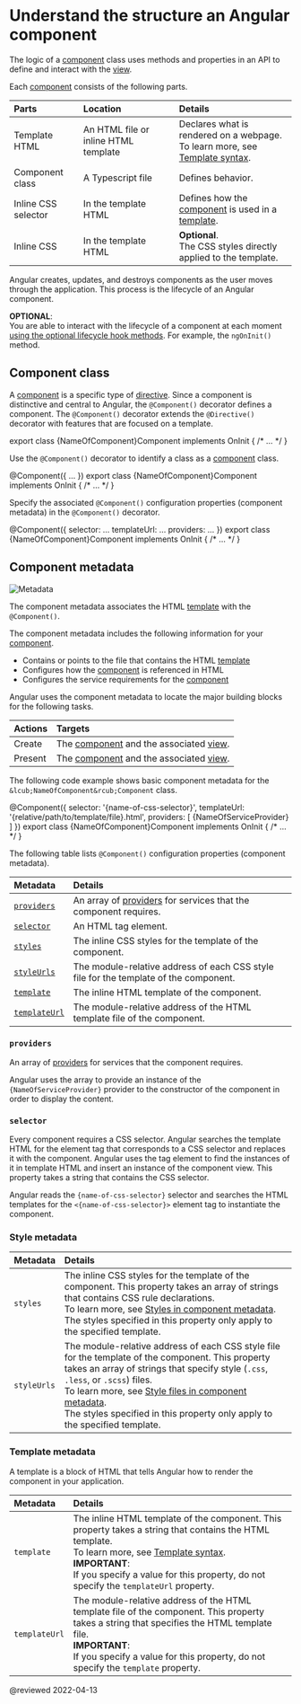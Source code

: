 # Understand the structure an Angular component

The logic of a [component][AioGuideGlossaryComponent] class uses methods and properties in an API to define and interact with the [view][AioGuideGlossaryView].

Each [component][AioGuideGlossaryComponent] consists of the following parts.

| Parts               | Location                             | Details |
|:---                 |:---                                  |:---     |
| Template HTML       | An HTML file or inline HTML template | Declares what is rendered on a webpage. <br /> To learn more, see [Template syntax][AioGuideTemplateSyntax]. |
| Component class     | A Typescript file                    | Defines behavior.                                                                                            |
| Inline CSS selector | In the template HTML                 | Defines how the [component][AioGuideGlossaryComponent] is used in a [template][AioGuideGlossaryTemplate].    |
| Inline CSS          | In the template HTML                 | **Optional**. <br /> The CSS styles directly applied to the template.                                        |

Angular creates, updates, and destroys components as the user moves through the application.
This process is the lifecycle of an Angular component.

<div class="alert is-helpful">

**OPTIONAL**: <br />
You are able to interact with the lifecycle of a component at each moment [using the optional lifecycle hook methods][AioGuideComponentLifecycleUseLifecycleHookMethod].
For example, the `ngOnInit()` method.

</div>

## Component class

A [component][AioGuideGlossaryComponent] is a specific type of [directive][AioGuideGlossaryDirective].
Since a component is distinctive and central to Angular, the `@Component()` decorator defines a component.
The `@Component()` decorator extends the `@Directive()` decorator with features that are focused on a template.

<code-example format="typescript" header="Class with no special Angular notation or syntax" language="typescript">

export class &lcub;NameOfComponent&rcub;Component implements OnInit {
  /* &hellip; */
}

</code-example>

Use the `@Component()` decorator to identify a class as a [component][AioGuideGlossaryComponent] class.

<code-example format="typescript" header="Class with the &commat;Component() decorator" language="typescript">

&commat;Component({
  &hellip;
})
export class &lcub;NameOfComponent&rcub;Component implements OnInit {
  /* &hellip; */
}

</code-example>

Specify the associated `@Component()` configuration properties \(component metadata\) in the `@Component()` decorator.

<code-example format="typescript" header="Component class with metadata" language="typescript">

&commat;Component({
  selector: &hellip;
  templateUrl: &hellip;
  providers: &hellip;
})
export class &lcub;NameOfComponent&rcub;Component implements OnInit {
  /* &hellip; */
}

</code-example>

## Component metadata

<div class="lightbox">

<img alt="Metadata" class="left" src="generated/images/guide/architecture/metadata.png" />

</div>

The component metadata associates the HTML [template][AioGuideGlossaryTemplate] with the `@Component()`.

The component metadata includes the following information for your [component][AioGuideGlossaryComponent].

*   Contains or points to the file that contains the HTML [template][AioGuideGlossaryTemplate]
*   Configures how the [component][AioGuideGlossaryComponent] is referenced in HTML
*   Configures the service requirements for the [component][AioGuideGlossaryComponent]

Angular uses the component metadata to locate the major building blocks for the following tasks.

| Actions | Targets |
|:---     |:---     |
| Create  | The [component][AioGuideGlossaryComponent] and the associated [view][AioGuideGlossaryView]. |
| Present | The [component][AioGuideGlossaryComponent] and the associated [view][AioGuideGlossaryView]. |

The following code example shows basic component metadata for the `&lcub;NameOfComponent&rcub;Component` class.

<code-example format="typescript" header="&lcub;NameOfComponent&rcub;.component.ts" language="typescript">

&commat;Component({
  selector: '{name-of-css-selector}',
  templateUrl: '{relative/path/to/template/file}.html',
  providers: [ {NameOfServiceProvider} ]
})
export class &lcub;NameOfComponent&rcub;Component implements OnInit {
  /* &hellip; */
}

</code-example>

The following table lists `@Component()` configuration properties \(component metadata\).

| Metadata                            | Details |
|:---                                 |:---     |
| [`providers`](#providers)           | An array of [providers][AioGuideGlossaryProvider] for services that the component requires.  |
| [`selector`](#selector)             | An HTML tag element.                                                                         |
| [`styles`](#style-metadata)         | The inline CSS styles for the template of the component.                                     |
| [`styleUrls`](#style-metadata)      | The module-relative address of each CSS style file for the template of the component.        |
| [`template`](#template-metadata)    | The inline HTML template of the component.                                                   |
| [`templateUrl`](#template-metadata) | The module-relative address of the HTML template file of the component.                      |

### `providers`

An array of [providers][AioGuideGlossaryProvider] for services that the component requires.

Angular uses the array to provide an instance of the `{NameOfServiceProvider}` provider to the constructor of the component in order to display the content.

### `selector`

Every component requires a CSS selector.
Angular searches the template HTML for the element tag that corresponds to a CSS selector and replaces it with the component.
Angular uses the tag element to find the instances of it in template HTML and insert an instance of the component view.
This property takes a string that contains the CSS selector.

Angular reads the `{name-of-css-selector}` selector and searches the HTML templates for the `<{name-of-css-selector}>` element tag to instantiate the component.

### Style metadata

| Metadata      | Details |
|:---           |:---     |
| `styles`      | The inline CSS styles for the template of the component. This property takes an array of strings that contains CSS rule declarations. <br /> To learn more, see [Styles in component metadata][AioGuideComponentStyleStylesInComponentMetadata]. <div class="alert is-critical"> The styles specified in this property only apply to the specified template. </div>                                                            |
| `styleUrls`   | The module-relative address of each CSS style file for the template of the component. This property takes an array of strings that specify style \(`.css`, `.less`, or `.scss`\) files. <br /> To learn more, see [Style files in component metadata][AioGuideComponentStyleStyleFilesInComponentMetadata]. <div class="alert is-critical"> The styles specified in this property only apply to the specified template. </div> |

### Template metadata

A template is a block of HTML that tells Angular how to render the component in your application.

| Metadata      | Details |
|:---           |:---     |
| `template`    | The inline HTML template of the component. This property takes a string that contains the HTML template. <br /> To learn more, see [Template syntax][AioGuideTemplateSyntax]. <div class="alert is-important"> **IMPORTANT**: <br /> If you specify a value for this property, do not specify the `templateUrl` property. </div> |
| `templateUrl` | The module-relative address of the HTML template file of the component. This property takes a string that specifies the HTML template file. <div class="alert is-important"> **IMPORTANT**: <br /> If you specify a value for this property, do not specify the `template` property. </div>                                      |

<!-- links -->

[AioGuideComponentLifecycleUseLifecycleHookMethod]: guide/component/component-lifecycle#use-lifecycle-hook-method

<!-- "Use lifecycle hook method - Component Lifecycle | Angular" -->

[AioGuideComponentStyleStylesInComponentMetadata]: guide/component/component-style#styles-in-component-metadata

<!-- "Styles in component metadata - Component style | Angular" -->

[AioGuideComponentStyleStyleFilesInComponentMetadata]: guide/component/component-style#style-files-in-component-metadata

<!-- "Style files in component metadata - Component style | Angular" -->

[AioGuideGlossaryComponent]: guide/glossary#component

<!-- "component - Glossary | Angular" -->

[AioGuideGlossaryDirective]: guide/glossary#directive

<!-- "directive - Glossary | Angular" -->

[AioGuideGlossaryProvider]: guide/glossary#provider

<!-- "provider - Glossary | Angular" -->

[AioGuideGlossaryTemplate]: guide/glossary#template

<!-- "template - Glossary | Angular" -->

[AioGuideGlossaryView]: guide/glossary#view

<!-- "view - Glossary | Angular" -->

[AioGuideTemplateSyntax]: guide/template-syntax

<!-- "Template syntax | Angular" -->

<!-- external links -->

<!-- end links -->

@reviewed 2022-04-13
